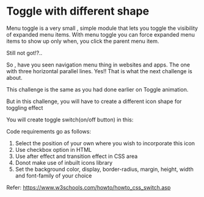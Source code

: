 # Toggle with different shape

Menu toggle is a very small , simple module that lets you toggle the visibility of expanded menu items. With menu toggle you can force expanded menu items to show up only when, you click the parent menu item.

Still not got!?..

So , have you seen navigation menu thing in websites and apps. The one with three horizontal parallel lines.
Yes!! That is what the next challenge is about.

This challenge is the same as you had done earlier on Toggle animation.

But in this challenge, you will have to create a different icon shape for toggling effect

You will create toggle switch(on/off button) in this:

Code requirements go as follows:

1. Select the position of your own where you wish to incorporate this icon
2. Use checkbox option in HTML
3. Use after effect and transition effect in CSS area
4. Donot make use of inbuilt icons library 
5. Set the background color, display, border-radius, margin, height, width and font-family of your choice


Refer: https://www.w3schools.com/howto/howto_css_switch.asp